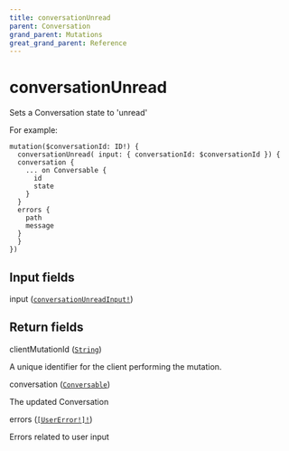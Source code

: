 ```yaml
---
title: conversationUnread
parent: Conversation
grand_parent: Mutations
great_grand_parent: Reference
---
```


# conversationUnread

Sets a Conversation state to 'unread'

For example:

```
mutation($conversationId: ID!) {
  conversationUnread( input: { conversationId: $conversationId }) {
  conversation {
    ... on Conversable {
      id
      state
    }
  }
  errors {
    path
    message
  }
  }
})
```

## Input fields

<div class="field-entry ">
  <span id="input" class="field-name anchored">input (<code><a href="/docs/reference/input_object/conversation/conversation_unread_input">conversationUnreadInput!</a></code>)</span>

  <div class="description-wrapper">

  </div>
</div>

## Return fields

<div class="field-entry ">
  <span id="client_mutation_id" class="field-name anchored">clientMutationId (<code><a href="/docs/reference/scalar/string">String</a></code>)</span>

  <div class="description-wrapper">
   <p>A unique identifier for the client performing the mutation.</p>

  </div>
</div>

<div class="field-entry ">
  <span id="conversation" class="field-name anchored">conversation (<code><a href="/docs/reference/interface/conversable">Conversable</a></code>)</span>

  <div class="description-wrapper">
   <p>The updated Conversation</p>

  </div>
</div>

<div class="field-entry ">
  <span id="errors" class="field-name anchored">errors (<code><a href="/docs/reference/object/user_error">[UserError!]!</a></code>)</span>

  <div class="description-wrapper">
   <p>Errors related to user input</p>

  </div>
</div>

